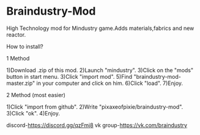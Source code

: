 # Braindustry-Mod
High Technology mod for Mindustry game.Adds materials,fabrics and new reactor.

How to install?

1 Method

1)Download .zip of this mod.
2)Launch "mindustry".
3)Click on the "mods" button in start menu.
3)Click "import mod".
5)Find "braindustry-mod-master.zip" in your computer and click on him.
6)Click "load".
7)Enjoy.

2 Method (most easier)

1)Click "import from github".
2)Write "pixaxeofpixie/braindustry-mod".
3)Click "ok".
4)Enjoy.

discord-https://discord.gg/qzFmj8
vk group-https://vk.com/braindustry
